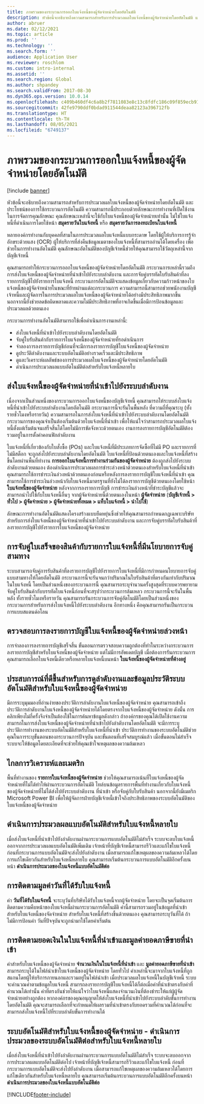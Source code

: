 ```yaml
---
title: ภาพรวมของกระบวนการออกใบแจ้งหนี้ของผู้จัดจำหน่ายโดยอัตโนมัติ
description: หัวข้อนี้จะอธิบายถึงความสามารถสำหรับการประมวลผลใบแจ้งหนี้ของผู้จัดจำหน่ายโดยอัตโนมัติ และประโยชน์ของการใช้กระบวนการอัตโนมัติ
author: abruer
ms.date: 02/12/2021
ms.topic: article
ms.prod: ''
ms.technology: ''
ms.search.form: ''
audience: Application User
ms.reviewer: roschlom
ms.custom: intro-internal
ms.assetid: ''
ms.search.region: Global
ms.author: shpandey
ms.search.validFrom: 2017-08-30
ms.dyn365.ops.version: 10.0.14
ms.openlocfilehash: c409b460df4c6a8b2f7811083e8c13c8fdfc186c09f859ecb91e2f3cc0b8b59f
ms.sourcegitcommit: 42fe9790ddf0bdad911544deaa82123a396712fb
ms.translationtype: HT
ms.contentlocale: th-TH
ms.lasthandoff: 08/05/2021
ms.locfileid: "6749137"
---
```

# <a name="automated-vendor-invoicing-processes-overview"></a>ภาพรวมของกระบวนการออกใบแจ้งหนี้ของผู้จัดจำหน่ายโดยอัตโนมัติ

[!include [banner](../includes/banner.md)]

หัวข้อนี้จะอธิบายถึงความสามารถสำหรับการประมวลผลใบแจ้งหนี้ของผู้จัดจำหน่ายโดยอัตโนมัติ และประโยชน์ของการใช้กระบวนการอัตโนมัติ ความสามารถนี้ประกอบด้วยลักษณะการทำงานที่เปิดใช้งานในการจัดการคุณลักษณะ คุณลักษณะเหล่านี้จะใช้กับใบแจ้งหนี้ของผู้จัดจำหน่ายเท่านั้น ไม่ใช่ใบแจ้งหนี้ที่ดำเนินการโดยใช้หน้า **สมุดรายวันใบแจ้งหนี้** หรือ **สมุดรายวันการลงทะเบียนใบแจ้งหนี้**

หลายองค์กรทำงานกับบุคคลที่สามในการประมวลผลใบแจ้งหนี้แบบกระดาษ โดยใช้ผู้ให้บริการการรู้จำอักขระด้วยแสง (OCR) ผู้ให้บริการที่ส่งคืนข้อมูลเมตาของใบแจ้งหนี้ที่สามารถอ่านได้โดยเครื่อง เพื่อช่วยในการทำงานอัตโนมัติ คุณลักษณะอัตโนมัติของบัญชีเจ้าหนี้ช่วยให้คุณสามารถใช้วัตถุเหล่านี้จากบัญชีเจ้าหนี้

คุณสามารถทำให้กระบวนการออกใบแจ้งหนี้ของผู้จัดจำหน่ายโดยอัตโนมัติ กระบวนการเหล่านี้รวมถึงการส่งใบแจ้งหนี้ของผู้จัดจำหน่ายที่นำเข้าไปยังระบบลำดับงาน และการจับคู่บรรทัดใบรับสินค้าที่ลงรายการบัญชีไปยังรายการใบแจ้งหนี้ กระบวนการอัตโนมัติจะแสดงข้อมูลเกี่ยวกับความก้าวหน้าของใบแจ้งหนี้ของผู้จัดจำหน่ายในขณะที่ย้ายผ่านแต่ละกระบวนการ ความสามารถนี้สามารถช่วยพนักงานบัญชีเจ้าหนี้และผู้จัดการในการประมวลผลใบแจ้งหนี้ของผู้จัดจำหน่ายได้อย่างมีประสิทธิภาพมากขึ้น นอกจากนี้ยังช่วยลดข้อผิดพลาดและความไม่มีประสิทธิภาพที่อาจเกิดขึ้นเมื่อมีการป้อนข้อมูลและประมวลผลด้วยตนเอง

กระบวนการทำงานอัตโนมัติสามารถใช้เพื่อดำเนินการงานเหล่านี้:

- ส่งใบแจ้งหนี้ที่นำเข้าไปยังระบบลำดับงานโดยอัตโนมัติ
- จับคู่ใบรับสินค้ากับรายการใบแจ้งหนี้ของผู้จัดจำหน่ายที่รอดำเนินการ
- จำลองการลงรายการบัญชีก่อนที่จะมีการลงรายการบัญชีใบแจ้งหนี้ของผู้จัดจำหน่าย
- ดูประวัติลำดับงานและระบบอัตโนมัติอย่างรวดเร็วและมีประสิทธิภาพ
- ดูและวิเคราะห์ผลลัพธ์ของการประมวลผลใบแจ้งหนี้ของผู้จัดจำหน่ายโดยอัตโนมัติ
- ดำเนินการประมวลผลแบบอัตโนมัติต่อสำหรับใบแจ้งหนี้หลายใบ

## <a name="submit-imported-vendor-invoices-to-the-workflow-system"></a>ส่งใบแจ้งหนี้ของผู้จัดจำหน่ายที่นำเข้าไปยังระบบลำดับงาน

เนื่องจากเป็นส่วนหนึ่งของกระบวนการออกใบแจ้งหนี้ของบัญชีเจ้าหนี้ คุณสามารถให้ระบบส่งใบแจ้งหนี้ที่นำเข้าไปยังระบบลำดับงานโดยอัตโนมัติ กระบวนการนี้จะรันในพื้นหลัง ที่ความถี่ที่คุณระบุ (ทั้งรายชั่วโมงหรือรายวัน) ความสามารถในการส่งใบแจ้งหนี้ที่นำเข้าไปยังระบบลำดับงานโดยอัตโนมัติ กระบวนการของคุณจำเป็นต้องเริ่มต้นด้วยใบแจ้งหนี้ที่นำเข้า เพื่อให้แน่ใจว่าสามารถประมวลผลใบแจ้งหนี้ตั้งแต่เริ่มต้นจนเสร็จสิ้นได้โดยไม่มีการขัดจังหวะด้วยตนเอง งานการลงรายการบัญชีอัตโนมัติต้องรวมอยู่ในการตั้งค่าคอนฟิกลำดับงาน


ใบแจ้งหนี้ที่เกี่ยวข้องกับใบสั่งซื้อ (POs) และใบแจ้งหนี้ที่มีประเภทการจัดซื้อที่ไม่มี PO และรายการที่ไม่มีสต็อก จะถูกส่งไปยังระบบลำดับงานโดยอัตโนมัติ ใบแจ้งหนี้ที่ป้อนด้วยตนเองและใบแจ้งหนี้ที่สร้างขึ้นโดยผ่านพื้นที่ทำงาน **การออกใบแจ้งหนี้การทำงานร่วมกันของผู้จัดจำหน่าย** ต้องถูกส่งไปยังระบบลำดับงานด้วยตนเอง ต้องดำเนินการประมวลผลการชำระล่วงหน้าด้วยตนเองสำหรับใบแจ้งหนี้ที่นําเข้า คุณสามารถใช้การชำระเงินล่วงหน้าด้วยตนเองก่อนหรือหลังการลงรายการบัญชีใบแจ้งหนี้ที่นําเข้า คุณสามารถใช้การชำระเงินล่วงหน้ากับใบแจ้งหนี้มาตรฐานที่ยังไม่ได้ลงรายการบัญชีด้วยตนเองโดยใช้หน้า **ใบแจ้งหนี้ของผู้จัดจำหน่าย** หลังจากการลงรายการบัญชี การชําระเงินล่วงหน้าที่ชําระบัญชีแล้วจะสามารถนำไปใช้กับใบแจ้งหนี้อื่นๆ จากผู้จัดจำหน่ายนี้ด้วยตนเองในหน้า **ผู้จัดจำหน่าย** (**บัญชีเจ้าหนี้ \> ทั่วไป \> ผู้จัดจำหน่าย \> ผู้จัดจำหน่ายทั้งหมด \> แท็บใบแจ้งหนี้ \> นำไปใช้**)

ลักษณะการทำงานอัตโนมัติแสดงโครงสร้างแบบยืดหยุ่นซึ่งช่วยให้คุณสามารถกำหนดกฎเฉพาะบริษัทสำหรับการส่งใบแจ้งหนี้ของผู้จัดจำหน่ายที่นำเข้าไปยังระบบลำดับงาน และการจับคู่บรรทัดใบรับสินค้าที่ลงรายการบัญชีไปยังรายการใบแจ้งหนี้ของผู้จัดจำหน่าย

## <a name="match-product-receipts-to-invoice-lines-that-have-a-three-way-matching-policy"></a>การจับคู่ใบเสร็จของสินค้ากับรายการใบแจ้งหนี้ที่มีนโยบายการจับคู่สามทาง

ระบบสามารถจับคู่การรับสินค้าที่ลงรายการบัญชีไปยังรายการใบแจ้งหนี้ที่มีการกำหนดนโยบายการจับคู่แบบสามทางให้โดยอัตโนมัติ กระบวนการนี้จะรันจนกว่าปริมาณในใบรับสินค้าที่ตรงกันเท่ากับปริมาณในใบแจ้งหนี้ โดยเป็นส่วนหนึ่งของกระบวนการนี้ คุณสามารถระบุจำนวนครั้งสูงสุดที่ระบบควรพยายามจับคู่ใบรับสินค้ากับบรรทัดใบแจ้งหนี้ก่อนที่จะสรุปว่ากระบวนการล้มเหลว กระบวนการนี้จะรันในพื้นหลัง ทั้งรายชั่วโมงหรือรายวัน คุณสามารถรันกระบวนการจับคู่อัตโนมัติโดยเป็นส่วนหนึ่งของกระบวนการสำหรับการส่งใบแจ้งหนี้ไปยังระบบลำดับงาน อีกทางหนึ่ง คือคุณสามารถรันเป็นกระบวนการแบบสแตนด์อโลน

## <a name="pre-validate-vendor-invoice-posting"></a>ตรวจสอบการลงรายการบัญชีใบแจ้งหนี้ของผู้จัดจำหน่ายล่วงหน้า

การจำลองการลงรายการบัญชีเสร็จสิ้น ขั้นตอนการตรวจสอบความถูกต้องที่ทำในระหว่างกระบวนการลงรายการบัญชีสำหรับใบแจ้งหนี้ของผู้จัดจำหน่าย แต่ไม่มีการอัพเดตบัญชี เมื่อต้องการรันกระบวนการ คุณสามารถเลือกใบแจ้งหนี้เดียวหรือหลายใบแจ้งหนี้บนหน้า **ใบแจ้งหนี้ของผู้จัดจำหน่ายที่ค้างอยู่**

## <a name="enhanced-experience-for-viewing-workflow-and-automation-historical-information-for-vendor-invoices"></a>ประสบการณ์ที่ดีขึ้นสำหรับการดูลำดับงานและข้อมูลประวัติระบบอัตโนมัติสำหรับใบแจ้งหนี้ของผู้จัดจำหน่าย

มีการระบุมุมมองที่อ่านง่ายของประวัติการลำดับงานใบแจ้งหนี้ของผู้จัดจำหน่าย คุณสามารถเข้าถึงประวัติการลำดับงานใบแจ้งหนี้ของผู้จัดจำหน่ายได้โดยตรงจากใบแจ้งหนี้ของผู้จัดจำหน่าย ดังนั้น การคลิกเพียงไม่กี่ครั้งจึงจำเป็นต้องใช้ในการค้นหาข้อมูลดังกล่าว ถ้าองค์กรของคุณได้เปิดใช้งานความสามารถในการส่งใบแจ้งหนี้ของผู้จัดจำหน่ายที่นำเข้าไปยังลำดับงานโดยอัตโนมัติ จะมีการระบุประวัติการทำงานของระบบอัตโนมัติสำหรับใบแจ้งหนี้ที่นำเข้า ประวัติการทำงานของระบบอัตโนมัติช่วยคุณในการระบุขั้นตอนของกระบวนการปัจจุบัน และขั้นตอนที่เสร็จสมบูรณ์แล้ว เมื่อขั้นตอนไม่สำเร็จ ระบบจะให้ข้อมูลโดยละเอียดที่จะช่วยให้คุณเข้าใจเหตุผลของความล้มเหลว

## <a name="analytics-and-metrics"></a>ไกลการวิเคราะห์และเมตริก

พื้นที่ทำงานของ **รายการใบแจ้งหนี้ของผู้จัดจำหน่าย** ช่วยให้คุณสามารถเน้นที่ใบแจ้งหนี้ของผู้จัดจำหน่ายที่ไม่ได้ทำให้ผ่านกระบวนการอัตโนมัติ ไทล์บนข้อมูลรายการพื้นที่ทำงานเกี่ยวกับใบแจ้งหนี้ของผู้จัดจำหน่ายที่ไม่ได้ส่งไปยังระบบลำดับงาน ที่นำเข้า หรือจับคู่กับใบรับสินค้า นอกจากนี้ยังมีเมตริก Microsoft Power BI เพื่อให้ผู้จัดการฝ่ายบัญชีเจ้าหนี้เข้าใจถึงประสิทธิภาพของระบบอัตโนมัติของใบแจ้งหนี้ของผู้จัดจำหน่าย


## <a name="resume-automation-processing-for-multiple-invoices"></a>ดำเนินการประมวลผลแบบอัตโนมัติสำหรับใบแจ้งหนี้หลายใบ

เมื่อส่งใบแจ้งหนี้ที่นำเข้าไปยังลำดับงานผ่านกระบวนการแบบอัตโนมัติไม่สำเร็จ ระบบจะลบใบแจ้งหนี้ออกจากการประมวลผลแบบอัตโนมัติเพิ่มเติม เจ้าหน้าที่บัญชีเจ้าหนี้สามารถรีวิวและแก้ไขใบแจ้งหนี้ ก่อนที่กระบวนการแบบอัตโนมัติจะส่งไปยังลำดับงาน เมื่อสามารถแก้ไขเหตุผลของความล้มเหลวได้โดยการแก้ไขเดียวกันสำหรับใบแจ้งหนี้หลายใบ คุณสามารถเริ่มต้นกระบวนการแบบอัตโนมัติอีกครั้งบนหน้า **ดำเนินการประมวลของใบแจ้งหนี้แบบอัตโนมัติต่อ** 

## <a name="tracking-the-invoice-received-date-value"></a>การติดตามมูลค่าวันที่ได้รับใบแจ้งหนี้ 

ค่า **วันที่ได้รับใบแจ้งหนี้** จะระบุวันที่บริษัทได้รับใบแจ้งหนี้จากผู้จัดจำหน่าย โดยจะเป็นจุดเริ่มต้นการติดตามความคืบหน้าของใบแจ้งหนี้ผ่านกระบวนการอัตโนมัติ ค่านี้สามารถรวมอยู่ในข้อมูลที่นําเข้าสำหรับใบแจ้งหนี้ของจัดจำหน่าย สำหรับใบแจ้งหนี้ที่สร้างขึ้นด้วยตนเอง คุณสามารถระบุวันที่ได้ ถ้าไม่มีการป้อนค่า วันที่ปัจจุบันจะถูกนำมาใช้โดยค่าเริ่มต้น


## <a name="tracking-the-imported-invoice-amount-and-imported-sales-tax-amount-values"></a>การติดตามยอดเงินในใบแจ้งหนี้ที่นําเข้าและมูลค่ายอดภาษีขายที่นําเข้า

ค่าสำหรับใบแจ้งหนี้ของผู้จัดจำหน่าย **จำนวนเงินในใบแจ้งหนี้ที่นําเข้า** และ **มูลค่ายอดภาษีขายที่นําเข้า** สามารถระบุได้ในไฟล์นำเข้าใบแจ้งหนี้ของผู้จัดจำหน่าย  โดยทั่วไป ค่าเหล่านี้จะมาจากใบแจ้งหนี้ที่ถูกสแกนโดยผู้ให้บริการภายนอกและรวมอยู่ในไฟล์นําเข้า เมื่อประมวลผลใบแจ้งหนี้ในบัญชีเจ้าหนี้ ระบบจะคํานวณค่าตามข้อมูลใบแจ้งหนี้ สามารถลงรายการบัญชีใบแจ้งหนี้ได้ก็ต่อเมื่อค่าที่นําเข้าตรงกับค่าที่คํานวณได้เท่านั้น ค่าที่ตรงกันช่วยให้แน่ใจว่าใบแจ้งหนี้แสดงจำนวนเงินที่ต้องชำระให้แก่ผู้ผู้จัดจำหน่ายอย่างถูกต้อง หากองค์กรของคุณอนุญาตให้ส่งใบแจ้งหนี้ที่นําเข้าไปยังระบบลำดับขั้นการทำงานโดยอัตโนมัติ คุณจะสามารถเลือกที่จะกำหนดให้ผลรวมที่นําเข้าตรงกับยอดรวมที่คํานวณได้ก่อนที่จะสามารถส่งใบแจ้งหนี้ไปที่ระบบลำดับขั้นการทำงานได้

## <a name="vendor-invoice-automation---resume-automation-processing-for-multiple-invoices"></a>ระบบอัตโนมัติสำหรับใบแจ้งหนี้ของผู้จัดจำหน่าย - ดำเนินการประมวลของระบบอัตโนมัติต่อสำหรับใบแจ้งหนี้หลายใบ
เมื่อส่งใบแจ้งหนี้ที่นำเข้าไปยังลำดับงานผ่านกระบวนการแบบอัตโนมัติไม่สำเร็จ ระบบจะลบออกจากการประมวลผลแบบอัตโนมัติต่อไป เจ้าหน้าที่บัญชีเจ้าหนี้สามารถรีวิวและแก้ไขใบแจ้งหนี้ ก่อนที่กระบวนการแบบอัตโนมัติจะส่งไปยังลำดับงาน เมื่อสามารถแก้ไขเหตุผลของความล้มเหลวได้โดยการแก้ไขเดียวกันสำหรับใบแจ้งหนี้หลายใบ คุณสามารถเริ่มต้นกระบวนการแบบอัตโนมัติอีกครั้งบนหน้า **ดำเนินการประมวลของใบแจ้งหนี้แบบอัตโนมัติต่อ** 

[!INCLUDE[footer-include](../../includes/footer-banner.md)]
